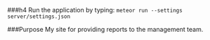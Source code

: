 ###h4 Run the application by typing:
`meteor run --settings server/settings.json`

###Purpose
My site for providing reports to the management team.